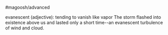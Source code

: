#magoosh/advanced

evanescent (adjective): tending to vanish like vapor 
The storm flashed into existence above us and lasted only a short time--an evanescent turbulence of 
wind and cloud. 
